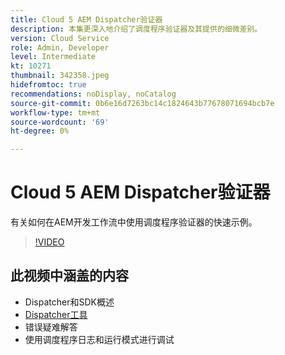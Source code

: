 ```yaml
---
title: Cloud 5 AEM Dispatcher验证器
description: 本集更深入地介绍了调度程序验证器及其提供的细微差别。
version: Cloud Service
role: Admin, Developer
level: Intermediate
kt: 10271
thumbnail: 342358.jpeg
hidefromtoc: true
recommendations: noDisplay, noCatalog
source-git-commit: 0b6e16d7263bc14c1824643b77678071694bcb7e
workflow-type: tm+mt
source-wordcount: '69'
ht-degree: 0%

---
```


# Cloud 5 AEM Dispatcher验证器

有关如何在AEM开发工作流中使用调度程序验证器的快速示例。

>[!VIDEO](https://video.tv.adobe.com/v/342358)

## 此视频中涵盖的内容

+ Dispatcher和SDK概述
+ [Dispatcher工具](https://experienceleague.adobe.com/docs/experience-manager-cloud-service/content/implementing/content-delivery/validation-debug.html)
+ 错误疑难解答
+ 使用调度程序日志和运行模式进行调试